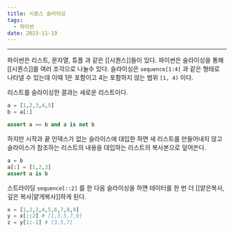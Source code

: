 ```yaml
---
title: 시퀀스 슬라이싱
tags:
  - 파이썬
date: 2023-11-19
---
```

---

파이썬은 리스트, 문자열, 튜플 과 같은 [[시퀀스]]들이 있다.
파이썬은 슬라이싱을 통해 [[시퀀스]]를 여러 조각으로 나눌수 있다.
슬라이싱은 `sequence[1:4]` 과 같은 형태로 나타낼 수 있는데 이때 1은 포함이고 
4는 포함하지 않는 범위 `[1, 4)` 이다. 


리스트를 슬라이싱한 결과는 새로운 리스트이다.
```python
a = [1,2,3,4,5]
b = a[:]

assert a == b and a is not b
```

하지만 시작과 끝 인덱스가 없는 슬라이스에 대입한 하면
새 리스트를 만들어내지 않고 슬라이스가 참조하는 리스트의 내용을 대입하는
리스트의 복사본으로 덮어쓴다.
```python
a = b
a[:] = [1,2,3]
assert a is b
```


스트라이딩 `sequence[::2]` 를 한 다음 슬라이싱을 하면 테이터를 한 번 더 [[얕은복사, 깊은 복사|얕게복사]]하게 된다.
```python
x = [1,2,3,4,5,6,7,8,9]
y = x[::2] # [1,3,5,7,9]
z = y[1:-1] # [3,5,7]

```

